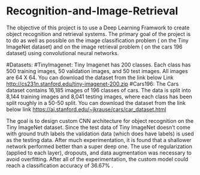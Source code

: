 # Recognition-and-Image-Retrieval
The objective of this project is to use a Deep Learning Framwork to create object recognition and retrieval systems. The primary goal of the
project is to do as well as possible on the image classification problem ( on the Tiny
ImageNet dataset) and on the image retrieval problem ( on the cars 196 dataset) using
convolutional neural networks.

#Datasets:
#TinyImagenet:
Tiny Imagenet has 200 classes. Each class has 500 training images, 50
validation images, and 50 test images. All images are 64 X 64. You can
download the dataset from the link below Link
http://cs231n.stanford.edu/tiny-imagenet-200.zip
#Cars196:
The Cars dataset contains 16,185 images of 196 classes of cars. The data is split
into 8,144 training images and 8,041 testing images, where each class has been
split roughly in a 50-50 split. You can download the dataset from the link below
link
https://ai.stanford.edu/~jkrause/cars/car_dataset.html

The goal is to design custom CNN architecture for object recognition on the Tiny ImageNet dataset. Since the test data of Tiny ImageNet doesn’t come with ground truth labels the validation data (which does have labels) is used as the testing data. After much experimentation, it is found that a shallower network performed better than a super deep one. The use of regularization (applied to each layer), dropouts, and data augmentation was necessary to avoid overfitting. After all of the experimentation, the custom model could reach a classification accuracy of 36.67% .
